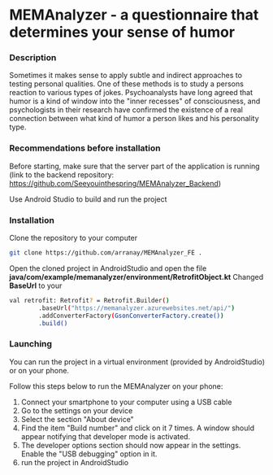 # MEMAnalyzer - a questionnaire that determines your sense of humor

### Description

Sometimes it makes sense to apply subtle and indirect approaches to testing personal qualities. One of these methods is to study a persons reaction to various types of jokes. Psychoanalysts have long agreed that humor is a kind of window into the "inner recesses" of consciousness, and psychologists in their research have confirmed the existence of a real connection between what kind of humor a person likes and his personality type.

### Recommendations before installation

Before starting, make sure that the server part of the application is running
(link to the backend repository: https://github.com/Seeyouinthespring/MEMAnalyzer_Backend)

Use Android Studio to build and run the project

### Installation

Clone the repository to your computer

```sh
git clone https://github.com/arranay/MEMAnalyzer_FE .
```

Open the cloned project in AndroidStudio and open the file **java/com/example/memanalyzer/environment/RetrofitObject.kt**
Changed **BaseUrl** to your

```sh
val retrofit: Retrofit? = Retrofit.Builder()
        .baseUrl("https://memanalyzer.azurewebsites.net/api/")
        .addConverterFactory(GsonConverterFactory.create())
        .build()
```

### Launching

You can run the project in a virtual environment (provided by AndroidStudio) or on your phone.

Follow this steps below to run the MEMAnalyzer on your phone:
1. Connect your smartphone to your computer using a USB cable
2. Go to the settings on your device
3. Select the section "About device"
4. Find the item "Build number" and click on it 7 times. A window should appear notifying that developer mode is activated.
5. The developer options section should now appear in the settings. Enable the "USB debugging" option in it.
6. run the project in AndroidStudio
